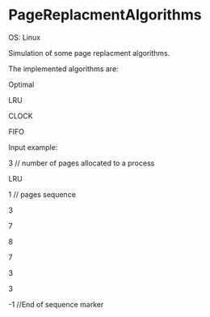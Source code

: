 # PageReplacmentAlgorithms

OS: Linux

Simulation of some page replacment algorithms.

The implemented algorithms are:

Optimal

LRU

CLOCK

FIFO

Input example:

3  // number of pages allocated to a process

LRU

1  // pages sequence

3 

7 

8 

7

3

3

-1 //End of sequence marker 

